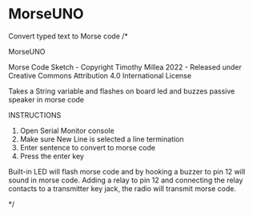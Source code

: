# MorseUNO
Convert typed text to Morse code
/*

MorseUNO

Morse Code Sketch - Copyright Timothy Millea 2022 - Released under Creative Commons Attribution 4.0 International License

Takes a String variable and flashes on board led and buzzes passive speaker in morse code

INSTRUCTIONS
1. Open Serial Monitor console
2. Make sure New Line is selected a line termination
3. Enter sentence to convert to morse code
4. Press the enter key

Built-in LED will flash morse code and by hooking a buzzer to pin 12 will sound in morse code.
Adding a relay to pin 12 and connecting the relay contacts to a transmitter key jack, the radio will transmit morse code.

*/
